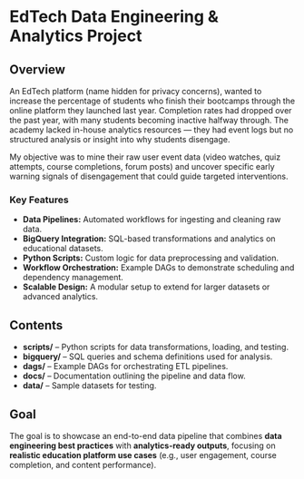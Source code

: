 # EdTech Data Engineering & Analytics Project

## Overview

An EdTech platform (name hidden for privacy concerns), wanted to increase the percentage of students who finish their bootcamps through the online platform they launched last year. Completion rates had dropped over the past year, with many students becoming inactive halfway through. The academy lacked in-house analytics resources — they had event logs but no structured analysis or insight into why students disengage.

My objective was to mine their raw user event data (video watches, quiz attempts, course completions, forum posts) and uncover specific early warning signals of disengagement that could guide targeted interventions.

### Key Features
- **Data Pipelines:** Automated workflows for ingesting and cleaning raw data.
- **BigQuery Integration:** SQL-based transformations and analytics on educational datasets.
- **Python Scripts:** Custom logic for data preprocessing and validation.
- **Workflow Orchestration:** Example DAGs to demonstrate scheduling and dependency management.
- **Scalable Design:** A modular setup to extend for larger datasets or advanced analytics.

## Contents
- **scripts/** – Python scripts for data transformations, loading, and testing.
- **bigquery/** – SQL queries and schema definitions used for analysis.
- **dags/** – Example DAGs for orchestrating ETL pipelines.
- **docs/** – Documentation outlining the pipeline and data flow.
- **data/** – Sample datasets for testing.

## Goal
The goal is to showcase an end-to-end data pipeline that combines **data engineering best practices** with **analytics-ready outputs**, focusing on **realistic education platform use cases** (e.g., user engagement, course completion, and content performance).
